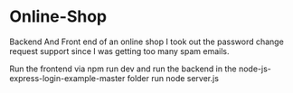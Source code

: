 # Online-Shop
Backend And Front end of an online shop
I took out the password change request support since I was getting too many spam emails.

Run the frontend via npm run dev and run the backend in the node-js-express-login-example-master folder run node server.js
